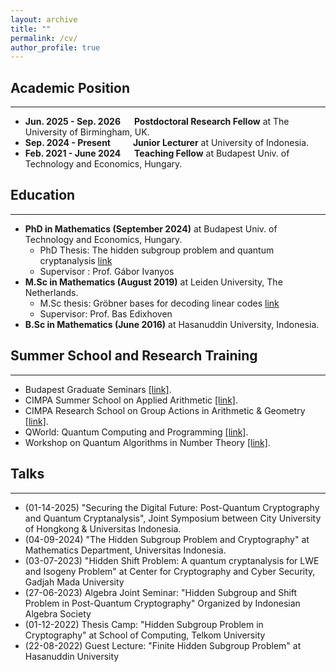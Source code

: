 ```yaml
---
layout: archive
title: ""
permalink: /cv/
author_profile: true
---
```

## Academic Position
---
* <b>Jun. 2025 - Sep. 2026</b> &emsp; <b>Postdoctoral Research Fellow</b> at The University of Birmingham, UK.
* <b>Sep. 2024 - Present</b> &emsp;&emsp;   <b>Junior Lecturer</b> at University of Indonesia.
* <b>Feb. 2021 - June 2024</b> &emsp; <b>Teaching Fellow</b> at Budapest Univ. of Technology and Economics, Hungary.

## Education
---
* <b>PhD in Mathematics (September 2024)</b> at Budapest Univ. of Technology and Economics, Hungary.
  * PhD Thesis: The hidden subgroup problem and quantum cryptanalysis [link](https://repozitorium.omikk.bme.hu/bitstreams/adc8086d-794e-44bb-a8cd-1b604113ae42/download)
  * Supervisor : Prof. Gábor Ivanyos
* <b>M.Sc in Mathematics (August 2019)</b> at Leiden University, The Netherlands.
  * M.Sc thesis: Gröbner bases for decoding linear codes [link](https://www.universiteitleiden.nl/binaries/content/assets/science/mi/scripties/master/2018-2019/master_thesis-final-imran.pdf)
  * Supervisor: Prof. Bas Edixhoven
* <b>B.Sc in Mathematics (June 2016)</b> at Hasanuddin University, Indonesia.

## Summer School and Research Training
---
* Budapest Graduate Seminars [[link]](https://bgs.renyi.hu).
* CIMPA Summer School on Applied Arithmetic [[link]](https://susaan.inria.fr).
* CIMPA Research School on Group Actions in Arithmetic & Geometry [[link]](http://www.rnta.eu/Yogyakarta2020/appl.html).
* QWorld: Quantum Computing and Programming [[link]](https://qworld.net/qcourse511-2/).
* Workshop on Quantum Algorithms in Number Theory [[link]](http://www.fields.utoronto.ca/activities/21-22/quantum-algorithms).


## Talks
---
* (01-14-2025) "Securing the Digital Future: Post-Quantum Cryptography and Quantum Cryptanalysis", Joint Symposium between City University of Hongkong & Universitas Indonesia.
* (04-09-2024) "The Hidden Subgroup Problem and Cryptography" at Mathematics Department, Universitas Indonesia.
* (03-07-2023) "Hidden Shift Problem: A quantum cryptanalysis for LWE and Isogeny Problem" at Center for Cryptography and Cyber Security, Gadjah Mada University
* (27-06-2023) Algebra Joint Seminar: "Hidden Subgroup and Shift Problem in Post-Quantum Cryptography" Organized by Indonesian Algebra Society
* (01-12-2022) Thesis Camp: "Hidden Subgroup Problem in Cryptography" at School of Computing, Telkom University
* (22-08-2022) Guest Lecture: "Finite Hidden Subgroup Problem" at Hasanuddin University
